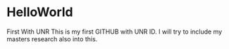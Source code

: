 # HelloWorld
First With UNR
This is my first GITHUB with UNR ID. I will try to  include my masters research also into this. 
